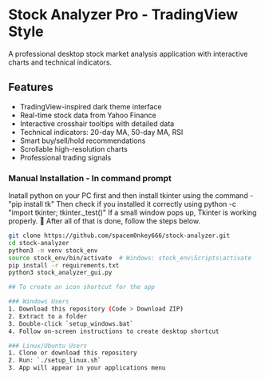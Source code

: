 # Stock Analyzer Pro - TradingView Style

A professional desktop stock market analysis application with interactive charts and technical indicators.

## Features
- TradingView-inspired dark theme interface
- Real-time stock data from Yahoo Finance
- Interactive crosshair tooltips with detailed data
- Technical indicators: 20-day MA, 50-day MA, RSI
- Smart buy/sell/hold recommendations
- Scrollable high-resolution charts
- Professional trading signals

### Manual Installation - In command prompt
Inatall python on your PC first and then install tkinter using the command - "pip install tk"
Then check if you installed it correctly using python -c "import tkinter; tkinter._test()"
If a small window pops up, Tkinter is working properly. 🎉
After all of that is done, follow the steps below.
```bash
git clone https://github.com/spacem0nkey666/stock-analyzer.git
cd stock-analyzer
python3 -m venv stock_env
source stock_env/bin/activate  # Windows: stock_env\Scripts\activate
pip install -r requirements.txt
python3 stock_analyzer_gui.py

## To create an icon shortcut for the app

### Windows Users
1. Download this repository (Code > Download ZIP)
2. Extract to a folder
3. Double-click `setup_windows.bat`
4. Follow on-screen instructions to create desktop shortcut

### Linux/Ubuntu Users
1. Clone or download this repository
2. Run: `./setup_linux.sh`
3. App will appear in your applications menu

